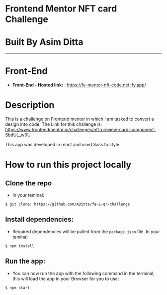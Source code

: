 # **Frontend Mentor NFT card Challenge**

# **Built By Asim Ditta**

---

# Front-End

- **Front-End - Hosted link:** : https://fe-mentor-nft-code.netlify.app/

# Description

This is a challenge on Frontend mentor in which I am tasked to convert a design into code. The Link for this challenge is:
https://www.frontendmentor.io/challenges/nft-preview-card-component-SbdUL_w0U

This app was developed in react and used Sass to style.

# How to run this project locally

## Clone the repo

- In your teminal:

```
$ git clone: https://github.com/ADitta/fe-1-qr-challenge
```

## Install dependencies:

- Required dependencies will be pulled from the `package.json` file. In your teminal:

```
$ npm install
```

## Run the app:

- You can now run the app with the following command in the terminal, this will load the app in your Browser for you to use:

```
$ npm start
```
